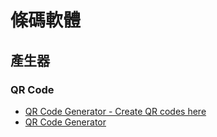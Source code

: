 # 條碼軟體

## 產生器

### QR Code
* [QR Code Generator - Create QR codes here](http://www.qr-code-generator.com/)
* [QR Code Generator](https://www.the-qrcode-generator.com/)
